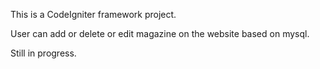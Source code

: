 This is a CodeIgniter framework project.

User can add or delete or edit magazine on the website based on mysql.

Still in progress.
